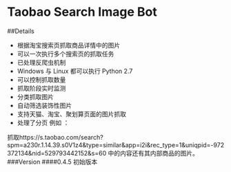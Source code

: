 # Taobao Search Image Bot


##Details
+ 根据淘宝搜索页抓取商品详情中的图片
+ 可以一次执行多个搜索页的抓取任务
+ 已处理反爬虫机制
+ Windows 与 Linux 都可以执行 Python 2.7
+ 可以控制抓取数量
+ 抓取阶段实时监测
+ 分类抓取图片
+ 自动筛选装饰性图片
+ 支持天猫、淘宝、聚划算页面的图片抓取
+ 处理了分页 
例如 ：

抓取https://s.taobao.com/search?spm=a230r.1.14.39.s0V1z4&type=similar&app=i2i&rec_type=1&uniqpid=-972372134&nid=529793442152&s=60
中的内容还有其内部商品的图片。
###Version
####0.4.5
初始版本 
